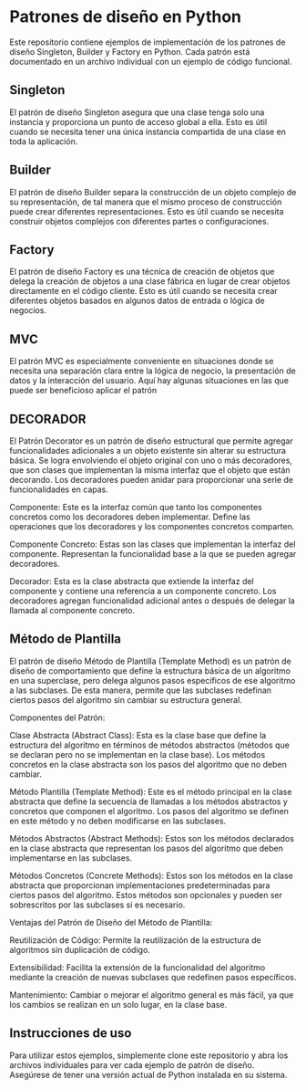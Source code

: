 # Patrones de diseño en Python
Este repositorio contiene ejemplos de implementación de los patrones de diseño 
Singleton, Builder y Factory en Python. Cada patrón está documentado en un 
archivo individual con un ejemplo de código funcional.

## Singleton
El patrón de diseño Singleton asegura que una clase tenga solo una instancia y 
proporciona un punto de acceso global a ella. Esto es útil cuando se necesita 
tener una única instancia compartida de una clase en toda la aplicación.

## Builder
El patrón de diseño Builder separa la construcción de un objeto complejo de su 
representación, de tal manera que el mismo proceso de construcción puede crear 
diferentes representaciones. Esto es útil cuando se necesita construir objetos 
complejos con diferentes partes o configuraciones.

## Factory
El patrón de diseño Factory es una técnica de creación de objetos que delega la 
creación de objetos a una clase fábrica en lugar de crear objetos directamente 
en el código cliente. Esto es útil cuando se necesita crear diferentes objetos 
basados en algunos datos de entrada o lógica de negocios.


## MVC
El patrón MVC es especialmente conveniente en situaciones donde se necesita una 
separación clara entre la lógica de negocio, la presentación de datos y la 
interacción del usuario. Aquí hay algunas situaciones en las que puede ser 
beneficioso aplicar el patrón 


## DECORADOR
El Patrón Decorator es un patrón de diseño estructural que permite agregar 
funcionalidades adicionales a un objeto existente sin alterar su estructura 
básica. Se logra envolviendo el objeto original con uno o más decoradores, 
que son clases que implementan la misma interfaz que el objeto que están 
decorando. Los decoradores pueden anidar para proporcionar una serie de 
funcionalidades en capas.

Componente: Este es la interfaz común que tanto los componentes concretos como 
los decoradores deben implementar. Define las operaciones que los decoradores 
y los componentes concretos comparten.

Componente Concreto: Estas son las clases que implementan la interfaz del 
componente. Representan la funcionalidad base a la que se pueden agregar decoradores.

Decorador: Esta es la clase abstracta que extiende la interfaz del componente y
contiene una referencia a un componente concreto. Los decoradores agregan 
funcionalidad adicional antes o después de delegar la llamada al componente concreto.

## Método de Plantilla
El patrón de diseño Método de Plantilla (Template Method) es un patrón de diseño 
de comportamiento que define la estructura básica de un algoritmo en una 
superclase, pero delega algunos pasos específicos de ese algoritmo a las 
subclases. De esta manera, permite que las subclases redefinan ciertos pasos 
del algoritmo sin cambiar su estructura general.

Componentes del Patrón:

Clase Abstracta (Abstract Class): Esta es la clase base que define la estructura 
del algoritmo en términos de métodos abstractos (métodos que se declaran pero 
no se implementan en la clase base). Los métodos concretos en la clase 
abstracta son los pasos del algoritmo que no deben cambiar.

Método Plantilla (Template Method): Este es el método principal en la clase 
abstracta que define la secuencia de llamadas a los métodos abstractos y 
concretos que componen el algoritmo. Los pasos del algoritmo se definen en 
este método y no deben modificarse en las subclases.

Métodos Abstractos (Abstract Methods): Estos son los métodos declarados en la 
clase abstracta que representan los pasos del algoritmo que deben implementarse 
en las subclases.

Métodos Concretos (Concrete Methods): Estos son los métodos en la clase 
abstracta que proporcionan implementaciones predeterminadas para ciertos 
pasos del algoritmo. Estos métodos son opcionales y pueden ser sobrescritos 
por las subclases si es necesario.

Ventajas del Patrón de Diseño del Método de Plantilla:

Reutilización de Código: Permite la reutilización de la estructura de 
algoritmos sin duplicación de código.

Extensibilidad: Facilita la extensión de la funcionalidad del algoritmo 
mediante la creación de nuevas subclases que redefinen pasos específicos.

Mantenimiento: Cambiar o mejorar el algoritmo general es más fácil, ya que 
los cambios se realizan en un solo lugar, en la clase base.

## Instrucciones de uso
Para utilizar estos ejemplos, simplemente clone este repositorio y abra los 
archivos individuales para ver cada ejemplo de patrón de diseño. Asegúrese de 
tener una versión actual de Python instalada en su sistema.
